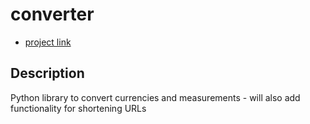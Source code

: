 # converter

- [project link](https://github.com/oforiwaasam/converter)

## Description

Python library to convert currencies and measurements
    - will also add functionality for shortening URLs

